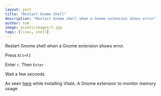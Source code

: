 ```yaml
---
layout: post
title: "Restart Gnome Shell"
description: "Restart Gnome shell when a Gnome extension shows error"
author: tom
image: assets/images/1.jpg
tags: [linux, shell]
---
```


Restart Gnome shell when a Gnome extension shows error.

Press `Alt+F2`

Enter `r`. Then `Enter`

Wait a few seconds.

As seen [here](https://extensions.gnome.org/extension/1460/vitals/) while installing Vitals. A Gnome extension to monitor memory usage.